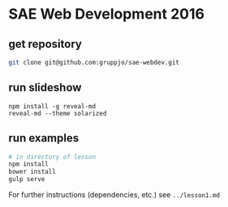 # SAE Web Development 2016

## get repository
```sh
git clone git@github.com:gruppjo/sae-webdev.git
```

## run slideshow

```
npm install -g reveal-md
reveal-md --theme solarized
```

## run examples

```sh
# in directory of lesson
npm install
bower install
gulp serve
```
For further instructions (dependencies, etc.) see `../lesson1.md`
